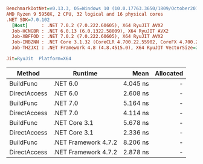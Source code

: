 ``` ini

BenchmarkDotNet=v0.13.3, OS=Windows 10 (10.0.17763.3650/1809/October2018Update/Redstone5), VM=Hyper-V
AMD Ryzen 9 5950X, 2 CPU, 32 logical and 16 physical cores
.NET SDK=7.0.102
  [Host]     : .NET 7.0.2 (7.0.222.60605), X64 RyuJIT AVX2
  Job-HCNGBR : .NET 6.0.13 (6.0.1322.58009), X64 RyuJIT AVX2
  Job-XBFFOD : .NET 7.0.2 (7.0.222.60605), X64 RyuJIT AVX2
  Job-INBZNN : .NET Core 3.1.32 (CoreCLR 4.700.22.55902, CoreFX 4.700.22.56512), X64 RyuJIT AVX2
  Job-THZJXI : .NET Framework 4.8 (4.8.4515.0), X64 RyuJIT VectorSize=256

Jit=RyuJit  Platform=X64  

```
|       Method |              Runtime |     Mean | Allocated |
|------------- |--------------------- |---------:|----------:|
|    BuildFunc |             .NET 6.0 | 4.045 ns |         - |
| DirectAccess |             .NET 6.0 | 2.608 ns |         - |
|    BuildFunc |             .NET 7.0 | 5.164 ns |         - |
| DirectAccess |             .NET 7.0 | 4.114 ns |         - |
|    BuildFunc |        .NET Core 3.1 | 5.678 ns |         - |
| DirectAccess |        .NET Core 3.1 | 2.336 ns |         - |
|    BuildFunc | .NET Framework 4.7.2 | 8.206 ns |         - |
| DirectAccess | .NET Framework 4.7.2 | 2.878 ns |         - |
